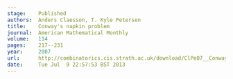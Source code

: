 ```yaml
---
stage:    Published
authors:  Anders Claesson, T. Kyle Petersen
title:    Conway's napkin problem
journal:  American Mathematical Monthly
volume:   114
pages:    217--231
year:     2007
url:      http://combinatorics.cis.strath.ac.uk/download/ClPe07__Conways_napkin.pdf
date:     Tue Jul  9 22:57:53 BST 2013
---
```

